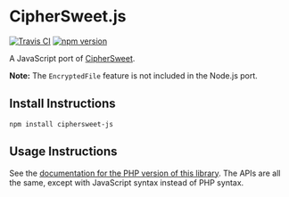 # CipherSweet.js

[![Travis CI](https://travis-ci.org/paragonie/ciphersweet-js.svg?branch=master)](https://travis-ci.org/paragonie/ciphersweet-js)
[![npm version](https://img.shields.io/npm/v/ciphersweet-js.svg)](https://npm.im/ciphersweet-js)

A JavaScript port of [CipherSweet](https://github.com/paragonie/ciphersweet).

**Note:** The `EncryptedFile` feature is not included in the Node.js port.

## Install Instructions

```
npm install ciphersweet-js 
```

## Usage Instructions

See the [documentation for the PHP version of this library](https://github.com/paragonie/ciphersweet/tree/master/docs).
The APIs are all the same, except with JavaScript syntax instead of PHP syntax.
